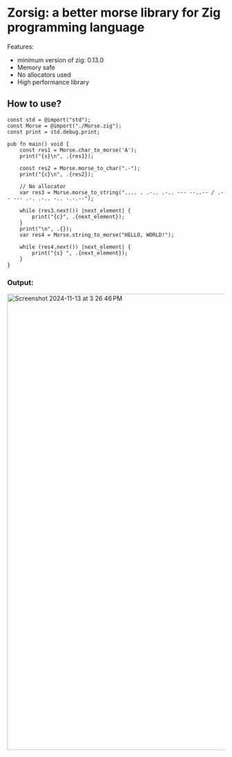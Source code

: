 # Zorsig: a better morse library for Zig programming language

Features:
- minimum version of zig: 0.13.0
- Memory safe
- No allocators used
- High performance library

## How to use?
```zig
const std = @import("std");
const Morse = @import("./Morse.zig");
const print = std.debug.print;

pub fn main() void {
    const res1 = Morse.char_to_morse('A');
    print("{s}\n", .{res1});

    const res2 = Morse.morse_to_char(".-");
    print("{c}\n", .{res2});

    // No allocator
    var res3 = Morse.morse_to_string(".... . .-.. .-.. --- --..-- / .-- --- .-. .-.. -.. -.-.--");

    while (res3.next()) |next_element| {
        print("{c}", .{next_element});
    }
    print("\n", .{});
    var res4 = Morse.string_to_morse("HELLO, WORLD!");

    while (res4.next()) |next_element| {
        print("{s} ", .{next_element});
    }
}
```
### Output:

<img width="1055" alt="Screenshot 2024-11-13 at 3 26 46 PM" src="https://github.com/user-attachments/assets/13efa6c4-c073-47ed-bfe1-05cb10fbfc9f">
